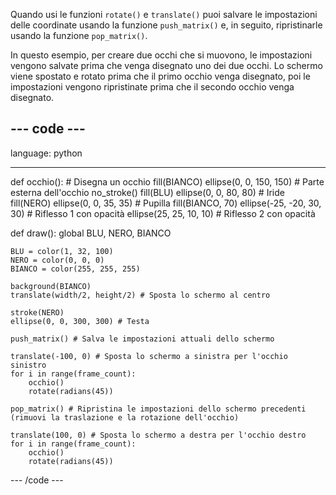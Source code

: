 Quando usi le funzioni `rotate()` e `translate()` puoi salvare le impostazioni delle coordinate usando la funzione `push_matrix()` e, in seguito, ripristinarle usando la funzione `pop_matrix()`.

In questo esempio, per creare due occhi che si muovono, le impostazioni vengono salvate prima che venga disegnato uno dei due occhi. Lo schermo viene spostato e rotato prima che il primo occhio venga disegnato, poi le impostazioni vengono ripristinate prima che il secondo occhio venga disegnato.

--- code ---
---
language: python

---

def occhio():
    # Disegna un occhio
    fill(BIANCO)
    ellipse(0, 0, 150, 150) # Parte esterna dell'occhio
    no_stroke()
    fill(BLU)
    ellipse(0, 0, 80, 80) # Iride
    fill(NERO)
    ellipse(0, 0, 35, 35) # Pupilla
    fill(BIANCO, 70)
    ellipse(-25, -20, 30, 30) # Riflesso 1 con opacità
    ellipse(25, 25, 10, 10) # Riflesso 2 con opacità

def draw():
    global BLU, NERO, BIANCO
    
    BLU = color(1, 32, 100)
    NERO = color(0, 0, 0)
    BIANCO = color(255, 255, 255)
    
    background(BIANCO)
    translate(width/2, height/2) # Sposta lo schermo al centro
    
    stroke(NERO)
    ellipse(0, 0, 300, 300) # Testa
    
    push_matrix() # Salva le impostazioni attuali dello schermo
    
    translate(-100, 0) # Sposta lo schermo a sinistra per l'occhio sinistro
    for i in range(frame_count):
        occhio()
        rotate(radians(45))
    
    pop_matrix() # Ripristina le impostazioni dello schermo precedenti (rimuovi la traslazione e la rotazione dell'occhio)
    
    translate(100, 0) # Sposta lo schermo a destra per l'occhio destro
    for i in range(frame_count):
        occhio()
        rotate(radians(45))

--- /code ---

